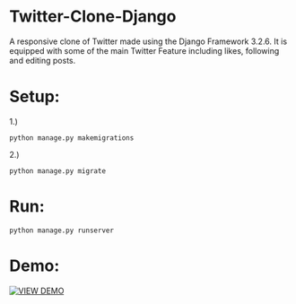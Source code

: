 # Twitter-Clone-Django
A responsive clone of Twitter made using the Django Framework 3.2.6. It is equipped with some of the main Twitter Feature including likes, following and editing posts.

# Setup:
1.) 
```shell
python manage.py makemigrations
```
2.) 
```shell
python manage.py migrate
```
# Run:
```shell
python manage.py runserver
```

# Demo:
[![VIEW DEMO](https://img.youtube.com/vi/C3wvz7GEcCw/hqdefault.jpg)](https://www.youtube.com/watch?v=C3wvz7GEcCw)

